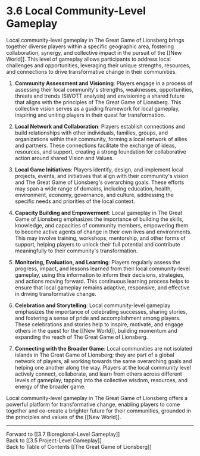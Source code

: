 # 3.6 Local Community-Level Gameplay

Local community-level gameplay in The Great Game of Lionsberg brings together diverse players within a specific geographic area, fostering collaboration, synergy, and collective impact in the pursuit of the [[New World]]. This level of gameplay allows participants to address local challenges and opportunities, leveraging their unique strengths, resources, and connections to drive transformative change in their communities.

1.  **Community Assessment and Visioning**: Players engage in a process of assessing their local community's strengths, weaknesses, opportunities, threats and trends (SWOTT analysis) and envisioning a shared future that aligns with the principles of The Great Game of Lionsberg. This collective vision serves as a guiding framework for local gameplay, inspiring and uniting players in their quest for transformation.
    
2.  **Local Network and Collaboration**: Players establish connections and build relationships with other individuals, families, groups, and organizations within their community, forming a local network of allies and partners. These connections facilitate the exchange of ideas, resources, and support, creating a strong foundation for collaborative action around shared Vision and Values.
    
3.  **Local Game Initiatives**: Players identify, design, and implement local projects, events, and initiatives that align with their community's vision and The Great Game of Lionsberg's overarching goals. These efforts may span a wide range of domains, including education, health, environment, economy, governance, and culture, addressing the specific needs and priorities of the local context.
    
4.  **Capacity Building and Empowerment**: Local gameplay in The Great Game of Lionsberg emphasizes the importance of building the skills, knowledge, and capacities of community members, empowering them to become active agents of change in their own lives and environments. This may involve training, workshops, mentorship, and other forms of support, helping players to unlock their full potential and contribute meaningfully to their community's transformation.
    
5.  **Monitoring, Evaluation, and Learning**: Players regularly assess the progress, impact, and lessons learned from their local community-level gameplay, using this information to inform their decisions, strategies, and actions moving forward. This continuous learning process helps to ensure that local gameplay remains adaptive, responsive, and effective in driving transformative change.
    
6.  **Celebration and Storytelling**: Local community-level gameplay emphasizes the importance of celebrating successes, sharing stories, and fostering a sense of pride and accomplishment among players. These celebrations and stories help to inspire, motivate, and engage others in the quest for the [[New World]], building momentum and expanding the reach of The Great Game of Lionsberg.
    
7.  **Connecting with the Broader Game**: Local communities are not isolated islands in The Great Game of Lionsberg; they are part of a global network of players, all working towards the same overarching goals and helping one another along the way. Players at the local community level actively connect, collaborate, and learn from others across different levels of gameplay, tapping into the collective wisdom, resources, and energy of the broader game.
    

Local community-level gameplay in The Great Game of Lionsberg offers a powerful platform for transformative change, enabling players to come together and co-create a brighter future for their communities, grounded in the principles and values of the [[New World]].

____

Forward to [[3.7 Bioregional-Level Gameplay]]    
Back to [[3.5 Project-Level Gameplay]]  
Back to Table of Contents [[The Great Game of Lionsberg]]  